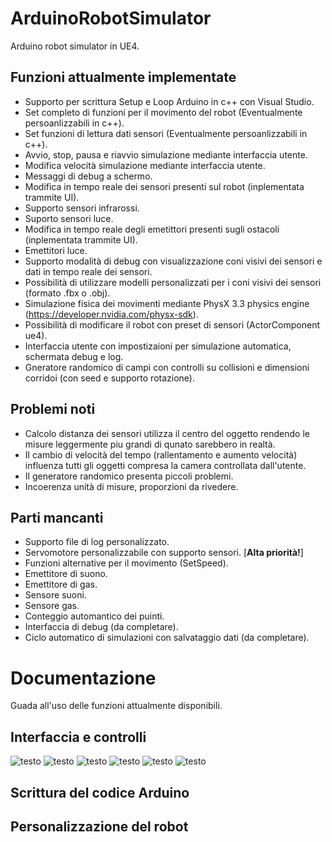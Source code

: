 # ArduinoRobotSimulator
Arduino robot simulator in UE4.

## Funzioni attualmente implementate
- Supporto per scrittura Setup e Loop Arduino in c++ con Visual Studio.
- Set completo di funzioni per il movimento del robot (Eventualmente persoanlizzabili in c++).
- Set funzioni di lettura dati sensori (Eventualmente persoanlizzabili in c++).
- Avvio, stop, pausa e riavvio simulazione mediante interfaccia utente.
- Modifica velocità simulazione mediante interfaccia utente.
- Messaggi di debug a schermo.
- Modifica in tempo reale dei sensori presenti sul robot (inplementata trammite UI).
- Supporto sensori infrarossi.
- Suporto sensori luce.
- Modifica in tempo reale degli emetittori presenti sugli ostacoli (inplementata trammite UI).
- Emettitori luce.
- Supporto modalità di debug con visualizzazione coni visivi dei sensori e dati in tempo reale dei sensori.
- Possibilità di utilizzare modelli personalizzati per i coni visivi dei sensori (formato .fbx o .obj).
- Simulazione fisica dei movimenti mediante PhysX 3.3 physics engine (https://developer.nvidia.com/physx-sdk).
- Possibilità di modificare il robot con preset di sensori (ActorComponent ue4).
- Interfaccia utente con impostizaioni per simulazione automatica, schermata debug e log.
- Gneratore randomico di campi con controlli su collisioni e dimensioni corridoi (con seed e supporto rotazione).

## Problemi noti
- Calcolo distanza dei sensori utilizza il centro del oggetto rendendo le misure leggermente piu grandi di qunato sarebbero in realtà.
- Il cambio di velocità del tempo (rallentamento e aumento velocità) influenza tutti gli oggetti compresa la camera controllata dall'utente.
- Il generatore randomico presenta piccoli problemi.
- Incoerenza unità di misure, proporzioni da rivedere.

## Parti mancanti
- Supporto file di log personalizzato.
- Servomotore personalizzabile con supporto sensori.  [**Alta priorità!**]
- Funzioni alternative per il movimento (SetSpeed).
- Emettitore di suono.
- Emettitore di gas.
- Sensore suoni.
- Sensore gas.
- Conteggio automantico dei puinti.
- Interfaccia di debug (da completare).
- Ciclo automatico di simulazioni con salvataggio dati (da completare).

# Documentazione
Guada all'uso delle funzioni attualmente disponibili.

## Interfaccia e controlli

![testo](https://github.com/Riki1312/ArduinoRobotSimulator/blob/master/UI/Design/Web%201920%20%E2%80%93%201.png)
![testo](https://github.com/Riki1312/ArduinoRobotSimulator/blob/master/UI/Design/Web%201920%20%E2%80%93%202.png)
![testo](https://github.com/Riki1312/ArduinoRobotSimulator/blob/master/UI/Design/Web%201920%20%E2%80%93%203.png)
![testo](https://github.com/Riki1312/ArduinoRobotSimulator/blob/master/UI/Design/Web%201920%20%E2%80%93%204.png)
![testo](https://github.com/Riki1312/ArduinoRobotSimulator/blob/master/UI/Design/Web%201920%20%E2%80%93%205.png)
![testo](https://github.com/Riki1312/ArduinoRobotSimulator/blob/master/UI/Design/Web%201920%20%E2%80%93%206.png)

## Scrittura del codice Arduino

## Personalizzazione del robot
